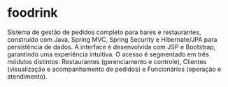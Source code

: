 # foodrink

Sistema de gestão de pedidos completo para bares e restaurantes, construído com Java, Spring MVC, Spring Security e Hibernate/JPA para persistência de dados. A interface é desenvolvida com JSP e Bootstrap, garantindo uma experiência intuitiva. O acesso é segmentado em três módulos distintos: Restaurantes (gerenciamento e controle), Clientes (visualização e acompanhamento de pedidos) e Funcionários (operação e atendimento).
